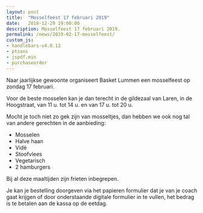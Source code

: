 ```yaml
---
layout: post
title:  "Mosselfeest 17 februari 2019"
date:   2018-12-29 19:00:00
description: Mosselfeest 17 februari 2019.
permalink: /news/2019-02-17-mosselfeest/
custom_js:
- handlebars-v4.0.12
- ptsans
- jspdf.min
- purchaseorder
---
```


Naar jaarlijkse gewoonte organiseert Basket Lummen een mosselfeest op zondag 17 februari.

Voor de beste mosselen kan je dan terecht in de gildezaal van Laren, in de Hoogstraat, van 11 u. tot 14 u. en van 17 u. tot 20 u.

Mocht je toch niet zo gek zijn van mosseltjes, dan hebben we ook nog tal van andere gerechten in de aanbieding:

- Mosselen
- Halve haan
- Vidé
- Stoofvlees
- Vegetarisch
- 2 hamburgers

Bij al deze maaltijden zijn frieten inbegrepen.

Je kan je bestelling doorgeven via het papieren formulier dat je van je coach gaat krijgen of door onderstaande digitale formulier in te vullen, het bedrag is te betalen aan de kassa op de eetdag.

<div data-saleid="deb2af44-e401-48e3-9ee1-afba8413350c"  data-title="Plaats je bestelling" data-buttontext="Bestellen"  data-nexttext="Nog een bestelling plaatsen" data-optional="email"></div>
